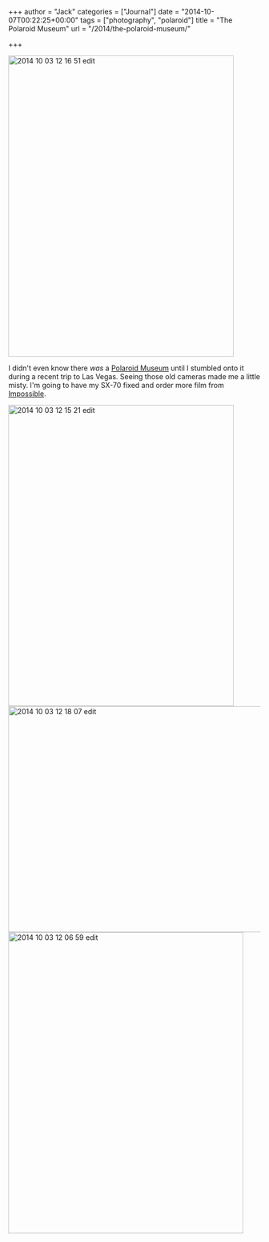 +++
author = "Jack"
categories = ["Journal"]
date = "2014-10-07T00:22:25+00:00"
tags = ["photography", "polaroid"]
title = "The Polaroid Museum"
url = "/2014/the-polaroid-museum/"

+++

<img title="2014-10-03 12.16.51-edit.jpg" src="/img/2014/10/2014-10-03-12.16.51-edit.jpg" alt="2014 10 03 12 16 51 edit" width="450" height="600" border="0" />

I didn't even know there _was_ a [Polaroid Museum][1] until I stumbled onto it during a recent trip to Las Vegas. Seeing those old cameras made me a little misty. I'm going to have my SX-70 fixed and order more film from [Impossible][2].

<img title="2014-10-03 12.15.21-edit.jpg" src="/img/2014/10/2014-10-03-12.15.21-edit.jpg" alt="2014 10 03 12 15 21 edit" width="450" height="600" border="0" />

<img title="2014-10-03 12.18.07-edit.jpg" src="/img/2014/10/2014-10-03-12.18.07-edit.jpg" alt="2014 10 03 12 18 07 edit" width="600" height="450" border="0" />

<img title="2014-10-03 12.06.59-edit.jpg" src="/img/2014/10/2014-10-03-12.06.59-edit.jpg" alt="2014 10 03 12 06 59 edit" width="469" height="600" border="0" />

 [1]: http://www.polaroidfotobar.com/museum
 [2]: https://www.the-impossible-project.com